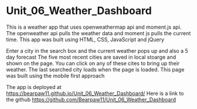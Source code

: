 # Unit_06_Weather_Dashboard
This is a weather app that uses openweathermap api and moment.js api. 
The openweather api pulls the weather data and moment js pulls the current time.
This app was built using HTML, CSS, JavaScript and jQuery

Enter a city in the search box and the current weather pops up and also a 5 day forecast
The five most recent cities are saved in local stoarge and shown on the page. You can click on any of these cites to bring up their weather.
The last searched city loads when the page is loaded.
This page was built using the mobile first approach

The app is deployed at https://bearpaw11.github.io/Unit_06_Weather_Dashboard/
Here is a link to the github https://github.com/Bearpaw11/Unit_06_Weather_Dashboard
